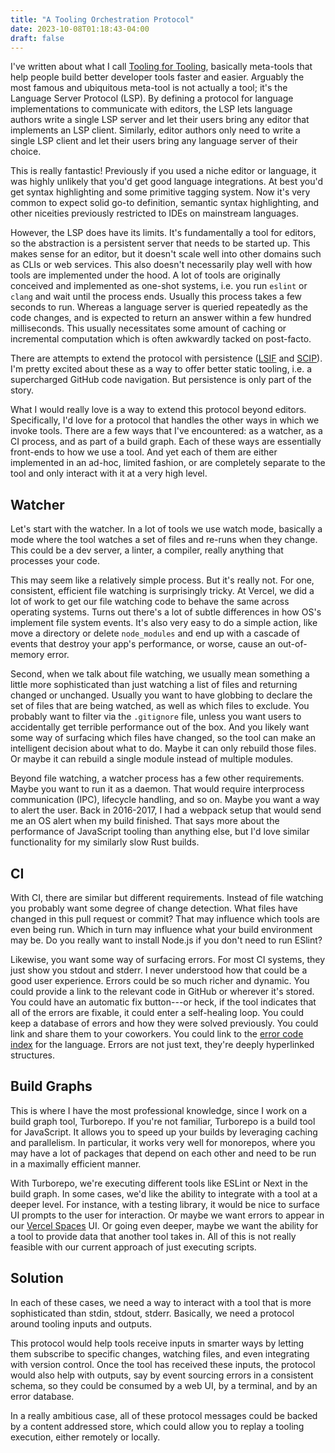 ```yaml
---
title: "A Tooling Orchestration Protocol"
date: 2023-10-08T01:18:43-04:00
draft: false
---
```


I've written about what I call [Tooling for
Tooling](https://uptointerpretation.com/posts/tooling-for-tooling/),
basically meta-tools that help people build better developer tools
faster and easier. Arguably the most famous and ubiquitous meta-tool
is not actually a tool; it's the Language Server Protocol (LSP). By
defining a protocol for language implementations to communicate with
editors, the LSP lets language authors write a single LSP server and
let their users bring any editor that implements an LSP
client. Similarly, editor authors only need to write a single LSP
client and let their users bring any language server of their choice.

This is really fantastic! Previously if you used a niche editor or
language, it was highly unlikely that you'd get good language
integrations. At best you'd get syntax highlighting and some primitive
tagging system. Now it's very common to expect solid go-to definition,
semantic syntax highlighting, and other niceities previously
restricted to IDEs on mainstream languages.

However, the LSP does have its limits. It's fundamentally a tool for
editors, so the abstraction is a persistent server that needs to be
started up. This makes sense for an editor, but it doesn't scale well
into other domains such as CLIs or web services. This also doesn't
necessarily play well with how tools are implemented under the hood. A
lot of tools are originally conceived and implemented as one-shot
systems, i.e. you run `eslint` or `clang` and wait until the process
ends. Usually this process takes a few seconds to run. Whereas a
language server is queried repeatedly as the code changes, and is
expected to return an answer within a few hundred milliseconds. This
usually necessitates some amount of caching or incremental computation
which is often awkwardly tacked on post-facto.

There are attempts to extend the protocol with persistence
([LSIF](https://lsif.dev/) and
[SCIP](https://about.sourcegraph.com/blog/announcing-scip)). I'm
pretty excited about these as a way to offer better static tooling,
i.e. a supercharged GitHub code navigation. But persistence is only
part of the story.

What I would really love is a way to extend this protocol beyond
editors. Specifically, I'd love for a protocol that handles the other
ways in which we invoke tools. There are a few ways that I've
encountered: as a watcher, as a CI process, and as part of a build
graph. Each of these ways are essentially front-ends to how we use a
tool. And yet each of them are either implemented in an ad-hoc,
limited fashion, or are completely separate to the tool and only
interact with it at a very high level.

## Watcher

Let's start with the watcher. In a lot of tools we use watch mode,
basically a mode where the tool watches a set of files and re-runs
when they change. This could be a dev server, a linter, a compiler,
really anything that processes your code.

This may seem like a relatively simple process. But it's really
not. For one, consistent, efficient file watching is surprisingly
tricky. At Vercel, we did a lot of work to get our file watching code
to behave the same across operating systems. Turns out there's a lot
of subtle differences in how OS's implement file system events. It's
also very easy to do a simple action, like move a directory or delete
`node_modules` and end up with a cascade of events that destroy your
app's performance, or worse, cause an out-of-memory error.

Second, when we talk about file watching, we usually mean something a
little more sophisticated than just watching a list of files and
returning changed or unchanged. Usually you want to have globbing to
declare the set of files that are being watched, as well as which
files to exclude. You probably want to filter via the `.gitignore`
file, unless you want users to accidentally get terrible performance
out of the box. And you likely want some way of surfacing which files
have changed, so the tool can make an intelligent decision about what
to do. Maybe it can only rebuild those files. Or maybe it can rebuild
a single module instead of multiple modules.

Beyond file watching, a watcher process has a few other
requirements. Maybe you want to run it as a daemon. That would require
interprocess communication (IPC), lifecycle handling, and so on. Maybe
you want a way to alert the user. Back in 2016-2017, I had a webpack
setup that would send me an OS alert when my build finished. That says
more about the performance of JavaScript tooling than anything else,
but I'd love similar functionality for my similarly slow Rust builds.

## CI

With CI, there are similar but different requirements. Instead of file
watching you probably want some degree of change detection. What files
have changed in this pull request or commit? That may influence which
tools are even being run. Which in turn may influence what your build
environment may be. Do you really want to install Node.js if you don't
need to run ESlint?

Likewise, you want some way of surfacing errors. For most CI systems,
they just show you stdout and stderr. I never understood how that
could be a good user experience. Errors could be so much richer and
dynamic. You could provide a link to the relevant code in GitHub or
wherever it's stored. You could have an automatic fix button---or
heck, if the tool indicates that all of the errors are fixable, it
could enter a self-healing loop. You could keep a database of errors
and how they were solved previously. You could link and share them to
your coworkers. You could link to the [error code
index](https://doc.rust-lang.org/error_codes/error-index.html) for the
language. Errors are not just text, they're deeply hyperlinked structures.

## Build Graphs

This is where I have the most professional knowledge, since I work on
a build graph tool, Turborepo. If you're not familiar, Turborepo is a
build tool for JavaScript. It allows you to speed up your builds by
leveraging caching and parallelism. In particular, it works very well
for monorepos, where you may have a lot of packages that depend on
each other and need to be run in a maximally efficient manner.

With Turborepo, we're executing different tools like ESLint or Next in
the build graph. In some cases, we'd like the ability to integrate
with a tool at a deeper level. For instance, with a testing library,
it would be nice to surface UI prompts to the user for interaction. Or
maybe we want errors to appear in our [Vercel
Spaces](https://vercel.com/docs/workflow-collaboration/vercel-spaces#runs)
UI. Or going even deeper, maybe we want the ability for a tool to
provide data that another tool takes in. All of this is not really
feasible with our current approach of just executing scripts.

## Solution

In each of these cases, we need a way to interact with a tool that is
more sophisticated than stdin, stdout, stderr. Basically, we need a
protocol around tooling inputs and outputs.

This protocol would help tools receive inputs in smarter ways by
letting them subscribe to specific changes, watching files, and even
integrating with version control. Once the tool has received these
inputs, the protocol would also help with outputs, say by event
sourcing errors in a consistent schema, so they could be consumed by a
web UI, by a terminal, and by an error database.

In a really ambitious case, all of these protocol messages could be
backed by a content addressed store, which could allow you to replay a
tooling execution, either remotely or locally.
